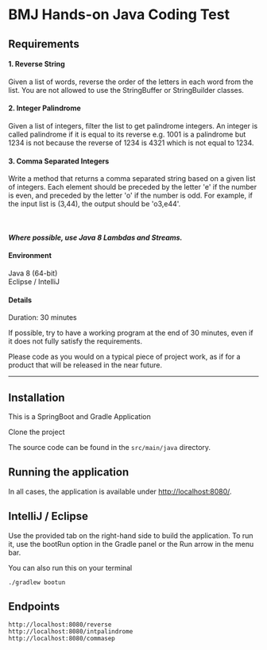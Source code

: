 # BMJ Hands-on Java Coding Test

## Requirements 
#### 1. Reverse String
Given a list of words, reverse the order of the letters in each word from the list. You are not allowed to use the StringBuffer or StringBuilder classes.

#### 2. Integer Palindrome
Given a list of integers, filter the list to get palindrome integers. An integer is called palindrome if it is equal to its reverse e.g. 1001 is a palindrome but 1234 is not because the reverse of 1234 is 4321 which is not equal to 1234.

#### 3. Comma Separated Integers 
Write a method that returns a comma separated string based on a given list of integers. Each element should be preceded by the letter 'e' if the number is even, and preceded by the letter 'o' if the number is odd. For example, if the input list is (3,44), the output should be 'o3,e44'. 

<br/>

#### <i>Where possible, use Java 8 Lambdas and Streams.</i>

#### Environment
Java 8 (64-bit) <br/>
Eclipse / IntelliJ

#### Details

Duration: 30 minutes

If possible, try to have a working program at the end of 30 minutes, even if it does not fully satisfy the requirements.

Please code as you would on a typical piece of project work, as if for a product that will be released in the near future.


----
## Installation
This is a SpringBoot and Gradle Application

Clone the project

The source code can be found in the `src/main/java` directory.


## Running the application

In all cases, the application is available under <http://localhost:8080/>.
   
## IntelliJ / Eclipse

Use the provided tab on the right-hand side to build the application.
To run it, use the bootRun option in the Gradle panel or the Run arrow in
the menu bar.

You can also run this on your terminal
    
    ./gradlew bootun
    
## Endpoints
    
    http://localhost:8080/reverse
    http://localhost:8080/intpalindrome
    http://localhost:8080/commasep

